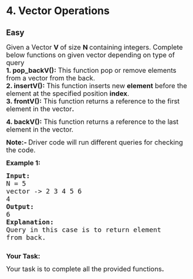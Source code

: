 # 4. Vector Operations
## Easy
<div class="problem-statement">
                <p></p><p><span style="font-size:18px">Given a Vector <strong>V </strong>of size <strong>N </strong>containing integers. Complete below functions on given vector depending on type of query<br>
<strong>1. pop_backV():</strong> This function&nbsp;pop or remove elements from a vector from the back.<br>
<strong>2. insertV():</strong> This function&nbsp;inserts new <strong>element</strong>&nbsp;before the element at the specified position <strong>index</strong>.<br>
<strong>3. frontV():</strong> This function returns a reference to the first element in the vector<strong>.</strong></span></p>

<p><span style="font-size:18px"><strong>4. backV():</strong> This function returns a reference to the last element in the vector.</span></p>

<p><span style="font-size:18px"><strong>Note:-&nbsp;</strong>Driver code will run different queries for checking the code.</span></p>

<p><span style="font-size:18px"><strong>Example 1:</strong> <strong> </strong></span></p>

<pre><span style="font-size:18px"><strong>Input:</strong>
N = 5
vector -&gt; 2 3 4 5 6
4
<strong>Output: 
</strong>6
<strong>Explanation:</strong>
Query in this case is to return element
from back.</span>

</pre>

<p><span style="font-size:18px"><strong>Your Task:</strong></span></p>

<p><span style="font-size:18px">Your task is to complete all the provided functions<strong>.</strong></span></p>
 <p></p>
            </div>